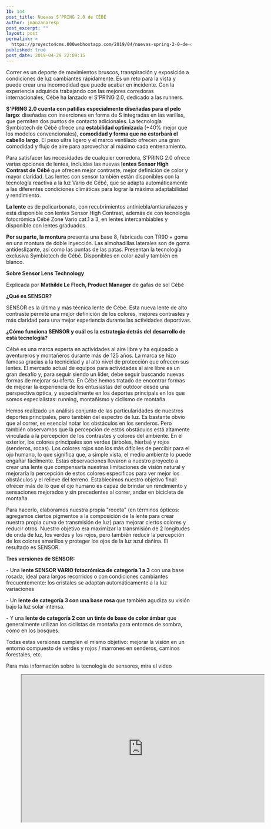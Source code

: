 ```yaml
---
ID: 144
post_title: Nuevas S’PRING 2.0 de CÉBÉ
author: jmanzanaresp
post_excerpt: ""
layout: post
permalink: >
  https://proyecto4cms.000webhostapp.com/2019/04/nuevas-spring-2-0-de-cebe
published: true
post_date: 2019-04-29 22:09:15
---
```

<!-- wp:paragraph -->
<p>Correr es un deporte de movimientos bruscos, transpiración y 
exposición a condiciones de luz cambiantes rápidamente. Es un reto para 
la vista y puede crear una incomodidad que puede acabar en incidente. 
Con la experiencia adquirida trabajando con las mejores corredoras 
internacionales, Cébé ha lanzado el S'PRING 2.0, dedicado a las runners.</p>
<!-- /wp:paragraph -->

<!-- wp:paragraph -->
<p><strong>S'PRING 2.0 cuenta con patillas especialmente diseñadas para el pelo largo</strong>:
 diseñadas con inserciones en forma de S integradas en las varillas, que
 permiten dos puntos de contacto adicionales. La tecnología Symbiotech 
de Cébé ofrece una <strong>estabilidad optimizada</strong> (+40% mejor que los modelos convencionales), <strong>comodidad y forma que no estorbará el cabello largo</strong>.
 El peso ultra ligero y el marco ventilado ofrecen una gran comodidad y 
flujo de aire para aprovechar al máximo cada entrenamiento.</p>
<!-- /wp:paragraph -->

<!-- wp:paragraph -->
<p>Para satisfacer las necesidades de cualquier corredora, S'PRING 2.0 ofrece varias opciones de lentes, incluidas las nuevas <strong>lentes Sensor High Contrast de Cébé </strong>que
 ofrecen mejor contraste, mejor definición de color y mayor claridad. 
Las lentes con sensor también están disponibles con la tecnología 
reactiva a la luz Vario de Cébé, que se adapta automáticamente a las 
diferentes condiciones climáticas para lograr la máxima adaptabilidad y 
rendimiento.</p>
<!-- /wp:paragraph -->

<!-- wp:paragraph -->
<p><strong>La lente</strong> es de policarbonato, con recubrimientos 
antiniebla/antiarañazos y está disponible con lentes Sensor High 
Contrast, además de con tecnología fotocrómica Cébé Zone Vario cat.1 a 
3, en lentes intercambiables y disponible con lentes graduados.</p>
<!-- /wp:paragraph -->

<!-- wp:paragraph -->
<p><strong>Por su parte, la montura </strong>presenta una base 8, 
fabricada con TR90 + goma en una montura de doble inyección. Las 
almohadillas laterales son de goma antideslizante, así como las puntas 
de las patas. Presentan la tecnología exclusiva Symbiotech de Cébé. 
Disponibles en color azul y también en blanco.</p>
<!-- /wp:paragraph -->

<!-- wp:paragraph -->
<p><strong>Sobre Sensor Lens Technology</strong></p>
<!-- /wp:paragraph -->

<!-- wp:paragraph -->
<p>Explicada por <strong>Mathilde Le Floch, Product Manager</strong> de gafas de sol Cébé</p>
<!-- /wp:paragraph -->

<!-- wp:paragraph -->
<p><strong>¿Qué es SENSOR?</strong></p>
<!-- /wp:paragraph -->

<!-- wp:paragraph -->
<p>SENSOR es la última y más técnica lente de Cébé. Esta nueva lente de 
alto contraste permite una mejor definición de los colores, mejores 
contrastes y más claridad para una mejor experiencia durante las 
actividades deportivas.</p>
<!-- /wp:paragraph -->

<!-- wp:paragraph -->
<p><strong>¿Cómo funciona SENSOR y cuál es la estrategia detrás del desarrollo de esta tecnología?</strong></p>
<!-- /wp:paragraph -->

<!-- wp:paragraph -->
<p>Cébé es una marca experta en actividades al aire libre y ha equipado a
 aventureros y montañeros durante más de 125 años. La marca se hizo 
famosa gracias a la tecnicidad y al alto nivel de protección que ofrecen
 sus lentes. El mercado actual de equipos para actividades al aire libre
 es un gran desafío y, para seguir siendo un líder, debe seguir buscando
 nuevas formas de mejorar su oferta. En Cébé hemos tratado de encontrar 
formas de mejorar la experiencia de los entusiastas del outdoor desde 
una perspectiva óptica, y especialmente en los deportes principals en 
los que somos especialistas: running, montañismo y ciclismo de montaña.</p>
<!-- /wp:paragraph -->

<!-- wp:paragraph -->
<p>Hemos realizado un análisis conjunto de las particularidades de 
nuestros deportes principales, pero también del espectro de luz. Es 
bastante obvio que al correr, es esencial notar los obstáculos en los 
senderos. Pero también observamos que la percepción de estos obstáculos 
está altamente vinculada a la percepción de los contrastes y colores del
 ambiente. En el exterior, los colores principales son verdes (árboles, 
hierba) y rojos (senderos, rocas). Los colores rojos son los más 
difíciles de percibir para el ojo humano, lo que significa que, a simple
 vista, el medio ambiente lo puede engañar fácilmente. Estas 
observaciones llevaron a nuestro proyecto a crear una lente que 
compensaría nuestras limitaciones de visión natural y mejoraría la 
percepción de estos colores específicos para ver mejor los obstáculos y 
el relieve del terreno. Establecimos nuestro objetivo final: ofrecer más
 de lo que el ojo humano es capaz de brindar un rendimiento y 
sensaciones mejorados y sin precedentes al correr, andar en bicicleta de
 montaña.</p>
<!-- /wp:paragraph -->

<!-- wp:paragraph -->
<p>Para hacerlo, elaboramos nuestra propia "receta" (en términos 
ópticos: agregamos ciertos pigmentos a la composición de la lente para 
crear nuestra propia curva de transmisión de luz) para mejorar ciertos 
colores y reducir otros. Nuestro objetivo era maximizar la transmisión 
de 2 longitudes de onda de luz, los verdes y los rojos, pero también 
reducir la percepción de los colores amarillos y proteger los ojos de la
 luz azul dañina. El resultado es SENSOR.</p>
<!-- /wp:paragraph -->

<!-- wp:paragraph -->
<p><strong>Tres versiones de SENSOR:</strong></p>
<!-- /wp:paragraph -->

<!-- wp:paragraph -->
<p>- Una <strong>lente SENSOR VARIO fotocrómica de categoría 1 a 3</strong>
 con una base rosada, ideal para largos recorridos o con condiciones 
cambiantes frecuentemente: los cristales se adaptan automáticamente a la
 luz variaciones</p>
<!-- /wp:paragraph -->

<!-- wp:paragraph -->
<p>- Un <strong>lente de categoría 3 con una base rosa </strong>que también agudiza su visión bajo la luz solar intensa.</p>
<!-- /wp:paragraph -->

<!-- wp:paragraph -->
<p>- Y una <strong>lente de categoría 2 con un tinte de base de color ámbar</strong> que generalmente utilizan los ciclistas de montaña para entornos de sombra, como en los bosques.</p>
<!-- /wp:paragraph -->

<!-- wp:paragraph -->
<p>Todas estas versiones cumplen el mismo objetivo: mejorar la visión en
 un entorno compuesto de verdes y rojos / marrones en senderos, caminos 
forestales, etc.</p>
<!-- /wp:paragraph -->

<!-- wp:paragraph -->
<p>Para más información sobre la tecnología de sensores, mira el video</p>
<!-- /wp:paragraph -->

<!-- wp:html -->
<figure><iframe src="https://www.youtube.com/embed/BTgIyrPry9M?wmode=opaque" allowfullscreen="" width="660" height="400"></iframe></figure>
<!-- /wp:html -->